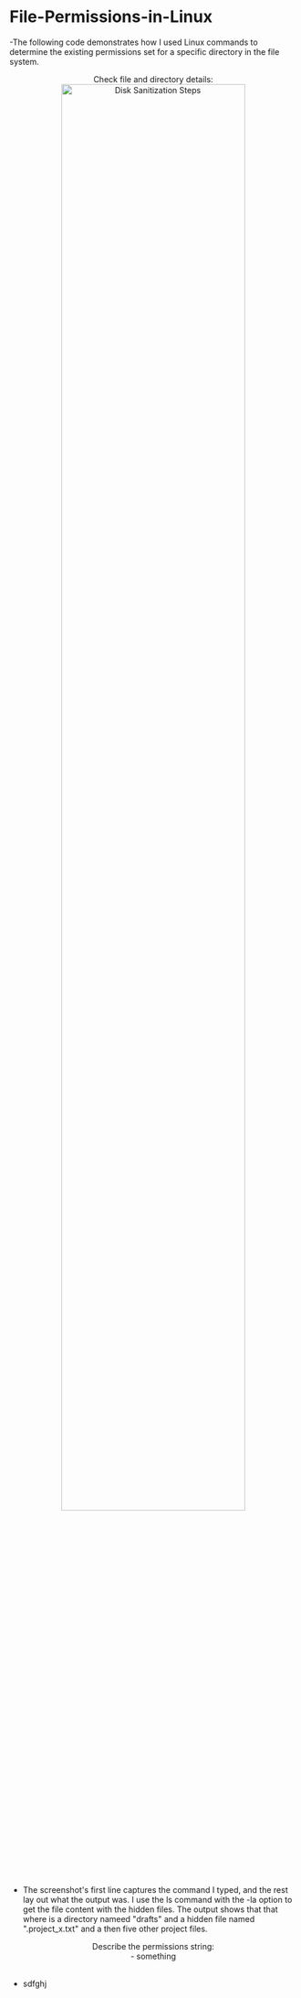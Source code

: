 # File-Permissions-in-Linux

-The following code demonstrates how I used Linux commands to determine the existing
permissions set for a specific directory in the file system.

<p align="center">
Check file and directory details: <br/>
<img src="https://i.imgur.com/dSUwxLs.png" height="80%" width="80%" alt="Disk Sanitization Steps"/>
<br />
<br />

- The screenshot's first line captures the command I typed, and the rest lay out what the output was. I use the ls command with the -la option to get the file content with the hidden files. The output shows that that where is a directory nameed "drafts" and a hidden file named ".project_x.txt" and a then five other project files. 

<p align="center">
Describe the permissions string: <br/>
- something 
<br />
<br />


- sdfghj
